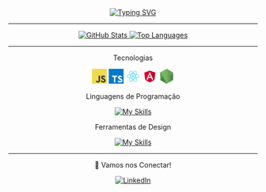 <!-- Título com Animação de Digitação -->
<div align="center">
  <a href="https://git.io/typing-svg">
    <img src="https://readme-typing-svg.demolab.com?font=Fira+Code&size=30&pause=1000&random=false&width=435&lines=Hi+I'm+Lucas" alt="Typing SVG" />
  </a>
</div>

---

<!-- GitHub Stats -->
<div align="center">
  <a href="https://github.com/luctmc">
    <img height="180em" src="https://github-readme-stats.vercel.app/api?username=luctmc&show_icons=true&locale=pt-br&theme=react" alt="GitHub Stats"/>
    <img height="180em" src="https://github-readme-stats.vercel.app/api/top-langs?username=luctmc&show_icons=true&locale=pt-br&layout=compact&theme=react" alt="Top Languages"/>
  </a>
</div>

---

<!-- Tecnologias e Ferramentas -->
<div align="center">
  <!-- Tecnologias -->
  <p>Tecnologias</p>
  <code><img height="30" src="https://raw.githubusercontent.com/github/explore/80688e429a7d4ef2fca1e82350fe8e3517d3494d/topics/javascript/javascript.png" alt="JavaScript"></code>
  <code><img height="30" src="https://raw.githubusercontent.com/github/explore/80688e429a7d4ef2fca1e82350fe8e3517d3494d/topics/typescript/typescript.png" alt="TypeScript"></code>
  <code><img height="30" src="https://raw.githubusercontent.com/github/explore/80688e429a7d4ef2fca1e82350fe8e3517d3494d/topics/react/react.png" alt="React"></code>
  <code><img height="30" src="https://raw.githubusercontent.com/github/explore/5c058a388828bb5fde0bcafd4bc867b5bb3f26f3/topics/angular/angular.png" alt="Angular"></code>
  <code><img height="30" src="https://raw.githubusercontent.com/github/explore/80688e429a7d4ef2fca1e82350fe8e3517d3494d/topics/nodejs/nodejs.png" alt="Node.js"></code>
  
  <!-- Outras Habilidades -->
  <p>Linguagens de Programação</p>
  
  [![My Skills](https://skillicons.dev/icons?i=js,html,css,c,cs,py)](https://skillicons.dev)
  
  <!-- Ferramentas de Design -->
  <p> Ferramentas de Design</p>
  
  [![My Skills](https://skillicons.dev/icons?i=figma,ps,pr,blender)](https://skillicons.dev)
</div>

---

<!-- Redes Sociais -->
<div align="center">
  <p>🔗 Vamos nos Conectar!</p>
  <a href="https://www.linkedin.com/in/lucas-castro-083201292/">
    <img src="https://img.shields.io/badge/LinkedIn-0077B5?style=for-the-badge&logo=linkedin&logoColor=white" alt="LinkedIn">
  </a>
</div>
